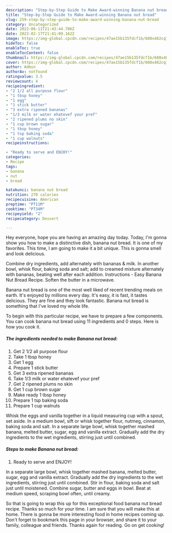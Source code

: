 ```yaml
---
description: "Step-by-Step Guide to Make Award-winning Banana nut bread"
title: "Step-by-Step Guide to Make Award-winning Banana nut bread"
slug: 259-step-by-step-guide-to-make-award-winning-banana-nut-bread
category: Uncategorized
date: 2022-06-11T21:43:44.706Z
date: 2023-02-17T21:41:09.162Z
image: https://img-global.cpcdn.com/recipes/47ae15b135fdcf1b/680x482cq70/banana-nut-bread-recipe-main-photo.jpg
hideToc: false
enableToc: true
enableTocContent: false
thumbnail: https://img-global.cpcdn.com/recipes/47ae15b135fdcf1b/680x482cq70/banana-nut-bread-recipe-main-photo.jpg
cover: https://img-global.cpcdn.com/recipes/47ae15b135fdcf1b/680x482cq70/banana-nut-bread-recipe-main-photo.jpg
author: Admin
authorAv: notfound
ratingvalue: 3.5
reviewcount: 4
recipeingredient:
- "2 1/2 all purpose flour"
- "1 tbsp honey"
- "1 egg"
- "1 stick butter"
- "3 extra ripened bananas"
- "1/3 milk or water ehatevef your pref"
- "2 ripened plums no skin"
- "1 cup brown sugar"
- "1 tbsp honey"
- "1 tsp baking soda"
- "1 cup walnuts"
recipeinstructions:

- "Ready to serve and ENJOY!"
categories:
- Recipe
tags:
- banana
- nut
- bread

katakunci: banana nut bread 
nutrition: 270 calories
recipecuisine: American
preptime: "PT11M"
cooktime: "PT34M"
recipeyield: "2"
recipecategory: Dessert

---
```



Hey everyone, hope you are having an amazing day today. Today, I'm gonna show you how to make a distinctive dish, banana nut bread. It is one of my favorites. This time, I am going to make it a bit unique. This is gonna smell and look delicious.

Combine dry ingredients, add alternately with bananas &amp; milk. In another bowl, whisk flour, baking soda and salt; add to creamed mixture alternately with bananas, beating well after each addition. Instructions - Easy Banana Nut Bread Recipe. Soften the butter in a microwave.

Banana nut bread is one of the most well liked of recent trending meals on earth. It's enjoyed by millions every day. It's easy, it is fast, it tastes delicious. They are fine and they look fantastic. Banana nut bread is something that I've loved my whole life.


To begin with this particular recipe, we have to prepare a few components. You can cook banana nut bread using 11 ingredients and 0 steps. Here is how you cook it.

<!--inarticleads1-->

##### The ingredients needed to make Banana nut bread:

1. Get 2 1/2 all purpose flour
1. Take 1 tbsp honey
1. Get 1 egg
1. Prepare 1 stick butter
1. Get 3 extra ripened bananas
1. Take 1/3 milk or water ehatevef your pref
1. Get 2 ripened plums no skin
1. Get 1 cup brown sugar
1. Make ready 1 tbsp honey
1. Prepare 1 tsp baking soda
1. Prepare 1 cup walnuts


Whisk the eggs and vanilla together in a liquid measuring cup with a spout, set aside. In a medium bowl, sift or whisk together flour, nutmeg, cinnamon, baking soda and salt. In a separate large bowl, whisk together mashed banana, melted butter, sugar, egg and vanilla extract. Gradually add the dry ingredients to the wet ingredients, stirring just until combined. 

<!--inarticleads2-->

##### Steps to make Banana nut bread:


1. Ready to serve and ENJOY!

In a separate large bowl, whisk together mashed banana, melted butter, sugar, egg and vanilla extract. Gradually add the dry ingredients to the wet ingredients, stirring just until combined. Stir in flour, baking soda and salt just until moistened. Combine sugar, butter and eggs in bowl. Beat at medium speed, scraping bowl often, until creamy. 

So that is going to wrap this up for this exceptional food banana nut bread recipe. Thanks so much for your time. I am sure that you will make this at home. There is gonna be more interesting food in home recipes coming up. Don't forget to bookmark this page in your browser, and share it to your family, colleague and friends. Thanks again for reading. Go on get cooking!

